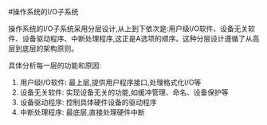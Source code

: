 #操作系统的I/O子系统 

操作系统的I/O子系统采用分层设计,从上到下依次是:用户级I/O软件、设备无关软件、设备驱动程序、中断处理程序,这正是A选项的顺序。这种分层设计遵循了从高层到底层的架构原则。  
  
具体分析每一层的功能和原因:  
1. 用户级I/O软件: 最上层,提供用户程序接口,处理格式化I/O等  
2. 设备无关软件: 实现设备无关的功能,如缓冲管理、命名、设备保护等  
3. 设备驱动程序: 控制具体硬件设备的驱动程序  
4. 中断处理程序: 最底层,直接处理硬件中断